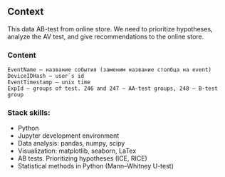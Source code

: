 
## Context

This data AB-test from online store. We need to prioritize hypotheses, analyze the AV test, and give recommendations to the online store.

### Content
    EventName — название события (заменим название столбца на event)
    DeviceIDHash — user`s id 
    EventTimestamp — unix time
    ExpId — groups of test. 246 and 247 — AA-test groups, 248 — B-test group

### Stack skills:
- Python
- Jupyter development environment
- Data analysis: pandas, numpy, scipy
- Visualization: matplotlib, seaborn, LaTex
- AB tests. Prioritizing hypotheses (ICE, RICE)
- Statistical methods in Python (Mann–Whitney U-test) 
